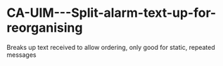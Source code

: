 # CA-UIM---Split-alarm-text-up-for-reorganising
Breaks up text received to allow ordering, only good for static, repeated messages
